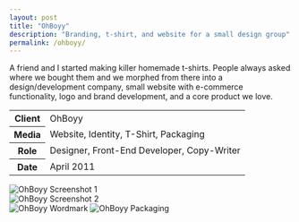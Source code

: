 ```yaml
---
layout: post
title: "OhBoyy"
description: "Branding, t-shirt, and website for a small design group"
permalink: /ohboyy/
---
```


<section class="border-bottom-gray">
	<div class="grid-frame soft-sides hard@md">
		<div class="grid">
			<div class="grid-cell soft-triple-top soft-sides soft-triple-sides@md soft-triple-bottom@md 2/3@md">
				<p>A friend and I started making killer homemade t-shirts. People always asked where we bought them and we morphed from there into a design/development company, small website with e-commerce functionality, logo and brand development, and a core product we love.</p>
			</div>
			<div class="grid-cell soft-sides soft-triple-bottom soft-double-top soft-triple-sides@md soft-triple-top@md 1/3@md">
				<table>
					<tbody>
						<tr>
							<th>Client</th>
							<td>OhBoyy</td>
						</tr>
						<tr>
							<th>Media</th>
							<td>Website, Identity, T-Shirt, Packaging</td>
						</tr>
						<tr>
							<th>Role</th>
							<td>Designer, Front-End Developer, Copy-Writer</td>
						</tr>
						<tr>
							<th>Date</th>
							<td>April 2011</td>
						</tr>
					</tbody>
				</table>
			</div>
		</div>
	</div>
</section>
<section class="border-bottom-gray bg-silver@md">
	<div class="grid-frame soft-triple-ends soft-double-sides soft-triple-sides@md">
		<div class="grid grid-with-gutter">
			<div class="grid-cell">
				<img src="https://jessetrippecdn.appspot.com/images/ohboyy-1.png" alt="OhBoyy Screenshot 1" class="project-img">
				<div class="grid grid-with-gutter">
					<div class="grid-cell 1/2@md">
						<img src="https://jessetrippecdn.appspot.com/images/ohboyy-2.png" alt="OhBoyy Screenshot 2" class="project-img flush-bottom@md">
					</div>
					<div class="grid-cell 1/2@md">
						<img src="https://jessetrippecdn.appspot.com/images/ohboyy-3.png" alt="OhBoyy Wordmark" class="project-img soft">
						<img src="https://jessetrippecdn.appspot.com/images/ohboyy-4.jpg" alt="OhBoyy Packaging" class="project-img flush-bottom">
					</div>
				</div>
			</div>
		</div>
	</div>
</section>
	